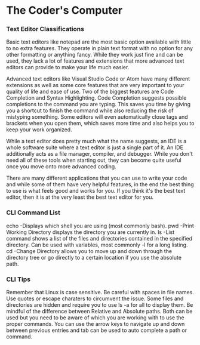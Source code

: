 # **The Coder's Computer**

### **Text Editor Classifications**
Basic text editors like notepad are the most basic option available with little to no extra features. They operate in plain text format with no option for any other formatting or anything fancy. While they work just fine and can be used, they lack a lot of features and extensions that more advanced text editors can provide to make your life much easier.

Advanced text editors like Visual Studio Code or Atom have many different extensions as well as some core features that are very important to your quality of life and ease of use. Two of the biggest features are Code Completion and Syntax Highlighting. Code Completion suggests possible completions to the command you are typing. This saves you time by giving you a shortcut to finish the command while also reducing the risk of mistyping something. Some editors will even automatically close tags and brackets when you open them, which saves more time and also helps you to keep your work organized.

While a text editor does pretty much what the name suggests, an IDE is a whole software suite where a text editor is just a single part of it. An IDE additionally acts as a file manager, compiler, and debugger. While you don't need all of these tools when starting out, they can become quite useful once you move onto more advanced coding. 

There are many different applications that you can use to write your code and while some of them have very helpful features, in the end the best thing to use is what feels good and works for you. If you think it's the best text editor, then it is at the very least the best text editor for you.

### **CLI Command List**
echo -Displays which shell you are using (most commonly bash).
pwd -Print Working Directory displays the directory you are currently in.
ls -List command shows a list of the files and directories contained in the specified directory. Can be used with variables, most commonly -l for a long listing.
cd -Change Directory allows you to move up and down through the directory tree or go directly to a certain location if you use the absolute path.

### **CLI Tips**
Remember that Linux is case sensitive.
Be careful with spaces in file names. Use quotes or escape charaters to circumvent the issue.
Some files and directories are hidden and require you to use ls -a for all to display them.
Be mindful of the difference between Relative and Absolute paths. Both can be used but you need to be aware of which you are working with to use the proper commands.
You can use the arrow keys to navigate up and down between previous entries and tab can be used to auto complete a path or command.
<br />
<br />
